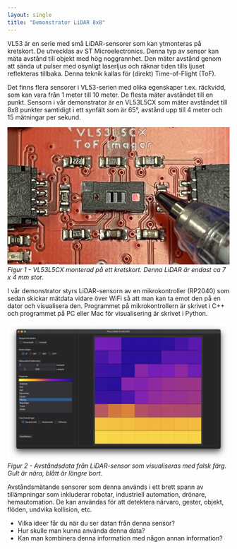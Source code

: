 ```yaml
---
layout: single
title: "Demonstrator LiDAR 8x8"
---
```


VL53 är en serie med små LiDAR-sensorer som kan ytmonteras på kretskort. De utvecklas av ST Microelectronics. Denna typ av sensor kan mäta avstånd till objekt med hög noggrannhet. Den mäter avstånd genom att sända ut pulser med osynligt laserljus och räknar tiden tills ljuset reflekteras tillbaka. Denna teknik kallas för (direkt) Time-of-Flight (ToF).

Det finns flera sensorer i VL53-serien med olika egenskaper t.ex. räckvidd, som kan vara från 1 meter till 10 meter. De flesta mäter avståndet till en punkt. Sensorn i vår demonstrator är en VL53L5CX som mäter avståndet till 8x8 punkter samtidigt i ett synfält som är 65°, avstånd upp till 4 meter och 15 mätningar per sekund. 

![VL53L5CX monterad på ett kretskort.](vl53l5cx-pen-crop.jpg)
*Figur 1 - VL53L5CX monterad på ett kretskort. Denna LiDAR är endast ca 7 x 4 mm stor.*

I vår demonstrator styrs LiDAR-sensorn av en mikrokontroller (RP2040) som sedan skickar mätdata vidare över WiFi så att man kan ta emot den på en dator och visualisera den. Programmet på mikrokontrollern är skrivet i C++ och programmet på PC eller Mac för visualisering är skrivet i Python.

![Avståndsdata från LiDAR-sensor](vl53l5cx-lidar-gui.png)
*Figur 2 - Avståndsdata från LiDAR-sensor som visualiseras med falsk färg. Gult är nära, blått är längre bort.*

Avståndsmätande sensorer som denna används i ett brett spann av tillämpningar som inkluderar robotar, industriell automation, drönare, hemautomation. De kan användas för att detektera närvaro, gester, objekt, flöden, undvika kollision, etc. 

- Vilka ideer får du när du ser datan från denna sensor?
- Hur skulle man kunna använda denna data?
- Kan man kombinera denna information med någon annan information?
